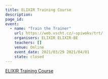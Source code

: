 ```yaml
---
title: ELIXIR Training Course
description: 
page_id: 
event:
  - name: "Train the Trainer"
    url: https://web.vscht.cz/~spiwokv/trt/
    organisers: ELIXIR ELIXIR-BE
    teachers: []
    venue: Online
    event_date: 2021/03/29 2021/04/01
    state: closed
---
```


[ELIXIR Training Course](https://web.vscht.cz/~spiwokv/trt/)


<br>